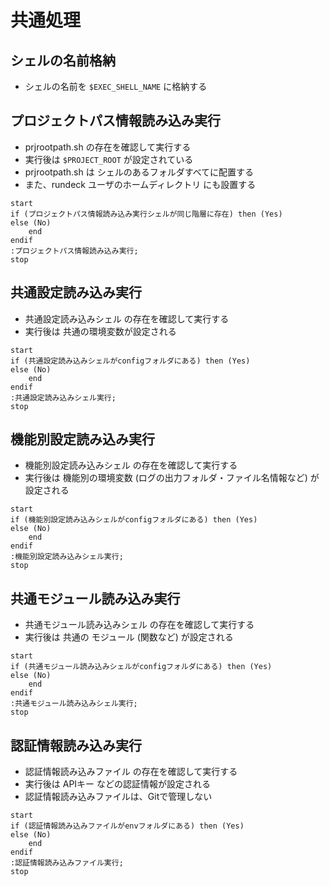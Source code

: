 # 共通処理

## シェルの名前格納
- シェルの名前を `$EXEC_SHELL_NAME` に格納する

## プロジェクトパス情報読み込み実行
- prjrootpath.sh の存在を確認して実行する
- 実行後は `$PROJECT_ROOT` が設定されている
- prjrootpath.sh は シェルのあるフォルダすべてに配置する
- また、rundeck ユーザのホームディレクトリ にも設置する

```plantuml
start
if (プロジェクトパス情報読み込み実行シェルが同じ階層に存在) then (Yes)
else (No)
    end
endif
:プロジェクトパス情報読み込み実行;
stop
```

## 共通設定読み込み実行
- 共通設定読み込みシェル の存在を確認して実行する
- 実行後は 共通の環境変数が設定される

```plantuml
start
if (共通設定読み込みシェルがconfigフォルダにある) then (Yes)
else (No)
    end
endif
:共通設定読み込みシェル実行;
stop
```

## 機能別設定読み込み実行
- 機能別設定読み込みシェル の存在を確認して実行する
- 実行後は 機能別の環境変数 (ログの出力フォルダ・ファイル名情報など) が設定される

```plantuml
start
if (機能別設定読み込みシェルがconfigフォルダにある) then (Yes)
else (No)
    end
endif
:機能別設定読み込みシェル実行;
stop
```

## 共通モジュール読み込み実行
- 共通モジュール読み込みシェル の存在を確認して実行する
- 実行後は 共通の モジュール (関数など) が設定される

```plantuml
start
if (共通モジュール読み込みシェルがconfigフォルダにある) then (Yes)
else (No)
    end
endif
:共通モジュール読み込みシェル実行;
stop
```

## 認証情報読み込み実行
- 認証情報読み込みファイル の存在を確認して実行する
- 実行後は APIキー などの認証情報が設定される
- 認証情報読み込みファイルは、Gitで管理しない

```plantuml
start
if (認証情報読み込みファイルがenvフォルダにある) then (Yes)
else (No)
    end
endif
:認証情報読み込みファイル実行;
stop
```



